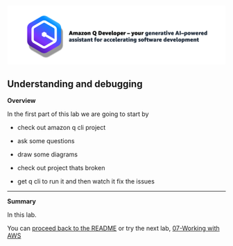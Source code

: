 ![Amazon Q Developer header](/images/q-vscode-header.png)

## Understanding and debugging

**Overview**

In the first part of this lab we are going to start by

- check out amazon q cli project
- ask some questions
- draw some diagrams


- check out project thats broken
- get q cli to run it and then watch it fix the issues





---


**Summary**

In this lab.

You can [proceed back to the README](/README.md) or try the next lab, [07-Working with AWS](/workshop/07-working-with-aws.md)

